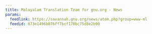 ```yaml
---
title: Malayalam Translation Team for gnu.org - News
params:
  feedlink: https://savannah.gnu.org/news/atom.php?group=www-ml
  feedid: 873e1496b076ff7bcf178bc75d8e2b90
---
```

